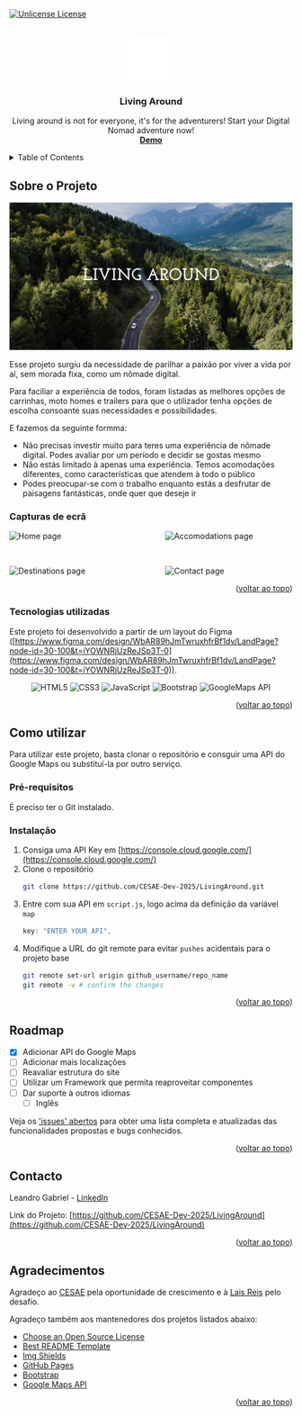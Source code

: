 <a id="readme-top"></a>

[![Unlicense License][license-shield]][license-url]

<!-- PROJECT LOGO -->
<br />
<div align="center">
  <a href="https://github.com/cesae-dev-2025/LivingAround">
    <img src="images/logo.png" alt="Logo" width="80" height="80">
  </a>

  <h3 align="center">Living Around</h3>

  <p align="center">Living around is not for everyone, it's for the adventurers! Start your Digital Nomad adventure now!
    <br />
    <a href="https://cesae-dev-2025.github.io/LivingAround/"><strong>Demo</strong></a>
    <br />
  </p>
</div>


<!-- TABLE OF CONTENTS -->
<details>
  <summary>Table of Contents</summary>
  <ol>
    <li>
      <a href="#about-the-project">Sobre o Projecto</a>
      <ul>
        <li><a href="#built-with">Tecnologias utilizadas</a></li>
      </ul>
    </li>
    <li>
      <a href="#getting-started">Como utilizar</a>
      <ul>
        <li><a href="#prerequisites">Pré-requisitos</a></li>
        <li><a href="#installation">Instalação</a></li>
      </ul>
    </li>
    <li><a href="#roadmap">Roadmap</a></li>
    <li><a href="#contact">Contato</a></li>
    <li><a href="#acknowledgments">Agradecimentos</a></li>
  </ol>
</details>



<!-- ABOUT THE PROJECT -->
## Sobre o Projeto


![Product Name Screen Shot][product-screenshot]

Esse projeto surgiu da necessidade de parilhar a paixão por viver a vida por aí, sem morada fixa, como um nômade digital.

Para faciliar a experiência de todos, foram listadas as melhores opções de carrinhas, moto homes e trailers para que o utilizador tenha opções de escolha consoante suas necessidades e possibilidades.

E fazemos da seguinte formma:
* Não precisas investir muito para teres uma experiência de nômade digital. Podes avaliar por um período e decidir se gostas mesmo
* Não estás limitado à apenas uma experiência. Temos acomodações diferentes, como características que atendem à todo o público
* Podes preocupar-se com o trabalho enquanto estás a desfrutar de paisagens fantásticas, onde quer que deseje ir

### Capturas de ecrã

<p style="display: flex; justify-content: space-between;">
  <img src="images/LivingAround_home.png" style="width: 45%;" alt="Home page">
  <img src="images/LivingAround_accomodations.png" style="width: 45%;" alt="Accomodations page">
</p>
<br>
<p style="display: flex; justify-content: space-between;">
  <img src="images/LivingAround_destinations.png" style="width: 45%;" alt="Destinations page">
  <img src="images/LivingAround_contacts.png" style="width: 45%;" alt="Contact page">
</p>

<p align="right">(<a href="#readme-top">voltar ao topo</a>)</p>


### Tecnologias utilizadas

Este projeto foi desenvolvido a partir de um layout do Figma ([https://www.figma.com/design/WbAR89hJmTwruxhfrBf1dv/LandPage?node-id=30-100&t=iYOWNRjUzReJSp3T-0](https://www.figma.com/design/WbAR89hJmTwruxhfrBf1dv/LandPage?node-id=30-100&t=iYOWNRjUzReJSp3T-0)).

<p align="center">
  <img src="https://img.shields.io/badge/HTML5-E34F26?style=for-the-badge&logo=html5&logoColor=white" alt="HTML5">
  <img src="https://img.shields.io/badge/CSS3-1572B6?style=for-the-badge&logo=css3&logoColor=white" alt="CSS3">
  <img src="https://img.shields.io/badge/JavaScript-F7DF1E?style=for-the-badge&logo=javascript&logoColor=black" alt="JavaScript">
  <img src="https://img.shields.io/badge/Bootstrap-563D7C?style=for-the-badge&logo=bootstrap&logoColor=white" alt="Bootstrap">
  <img src="https://img.shields.io/badge/GoogleMaps_API-blue?style=for-the-badge&logo=googlemaps&logoColor=white" alt="GoogleMaps API">
</p>

<p align="right">(<a href="#readme-top">voltar ao topo</a>)</p>



<!-- GETTING STARTED -->
## Como utilizar

Para utilizar este projeto, basta clonar o repositório e consguir uma API do Google Maps ou substituí-la por outro serviço.

### Pré-requisitos

É preciso ter o Git instalado.

### Instalação

1. Consiga uma API Key em [https://console.cloud.google.com/](https://console.cloud.google.com/)
2. Clone o repositório
   ```sh
   git clone https://github.com/CESAE-Dev-2025/LivingAround.git
   ```
3. Entre com sua API em `script.js`, logo acima da definição da variável `map`
   ```js
   key: "ENTER YOUR API",
   ```
4. Modifique a URL do git remote para evitar `pushes` acidentais para o projeto base
   ```sh
   git remote set-url origin github_username/repo_name
   git remote -v # confirm the changes
   ```

<p align="right">(<a href="#readme-top">voltar ao topo</a>)</p>


<!-- ROADMAP -->
## Roadmap

- [x] Adicionar API do Google Maps
- [ ] Adicionar mais localizações
- [ ] Reavaliar estrutura do site
- [ ] Utilizar um Framework que permita reaproveitar componentes
- [ ] Dar suporte à outros idiomas
    - [ ] Inglês

Veja os ['issues' abertos](https://github.com/cesae-dev-2025/LivingAround/issues) para obter uma lista completa e atualizadas das funcionalidades propostas e bugs conhecidos.

<p align="right">(<a href="#readme-top">voltar ao topo</a>)</p>

<!-- CONTACT -->
## Contacto

Leandro Gabriel - [LinkedIn][linkedin-url]

Link do Projeto: [https://github.com/CESAE-Dev-2025/LivingAround](https://github.com/CESAE-Dev-2025/LivingAround)

<p align="right">(<a href="#readme-top">voltar ao topo</a>)</p>


<!-- ACKNOWLEDGMENTS -->
## Agradecimentos

Agradeço ao [CESAE](https://cesaedigital.pt/fldrSite/default.aspx) pela oportunidade de crescimento e à [Lais Reis](https://github.com/laisreis04) pelo desafio.

Agradeço também aos mantenedores dos projetos listados abaixo:

* [Choose an Open Source License](https://choosealicense.com)
* [Best README Template](https://github.com/othneildrew/Best-README-Template)
* [Img Shields](https://shields.io)
* [GitHub Pages](https://pages.github.com)
* [Bootstrap](https://getbootstrap.com)
* [Google Maps API](https://developers.google.com/maps/documentation/javascript/)

<p align="right">(<a href="#readme-top">voltar ao topo</a>)</p>

<!-- MARKDOWN LINKS & IMAGES -->
[product-screenshot]: images/README_cover.png
[product-home]: images/LivingAround_home.png
[product-accomodations]: images/LivingAround_accomodations.png
[product-destinations]: images/LivingAround_destinations.png
[product-contact]: images/LivingAround_contacts.png

[license-shield]: https://img.shields.io/github/license/othneildrew/Best-README-Template.svg?style=for-the-badge
[license-url]: https://github.com/othneildrew/Best-README-Template/blob/master/LICENSE.txt
[linkedin-shield]: https://img.shields.io/badge/-LinkedIn-black.svg?style=for-the-badge&logo=linkedin&colorB=blue
[linkedin-url]: https://linkedin.com/in/leandro-assis-gabriel

[HTML5]: https://img.shields.io/badge/HTML5-E34F26?style=for-the-badge&logo=html5&logoColor=white
[HTML5-url]: https://developer.mozilla.org/pt-BR/docs/Web/HTML
[CSS3]: https://img.shields.io/badge/CSS3-1572B6?style=for-the-badge&logo=css3&logoColor=white
[CSS3-url]: https://developer.mozilla.org/pt-BR/docs/Web/HTML
[Bootstrap.com]: https://img.shields.io/badge/Bootstrap-563D7C?style=for-the-badge&logo=bootstrap&logoColor=white
[Bootstrap-url]: https://getbootstrap.com
[Javascript]: https://img.shields.io/badge/JavaScript-F7DF1E?style=for-the-badge&logo=javascript&logoColor=black
[Javascript-url]: https://developer.mozilla.org/pt-BR/docs/Web/JavaScript 
